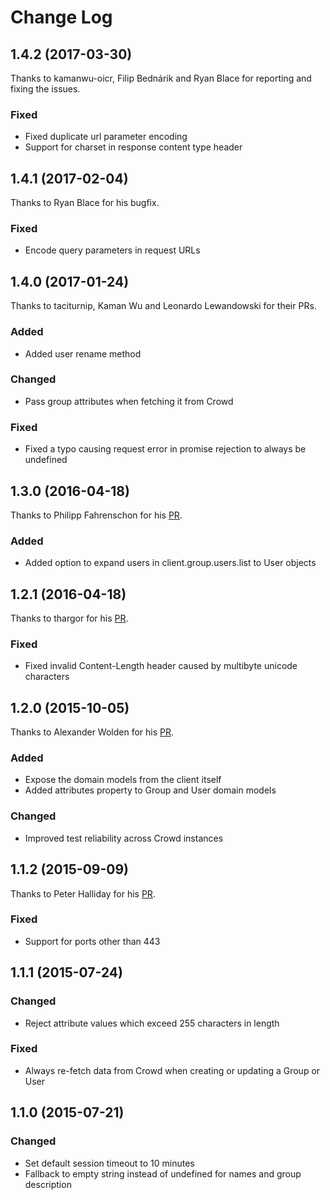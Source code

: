 # Change Log

## 1.4.2 (2017-03-30)
Thanks to kamanwu-oicr, Filip Bednárik and Ryan Blace for reporting and fixing the issues.
### Fixed
- Fixed duplicate url parameter encoding
- Support for charset in response content type header

## 1.4.1 (2017-02-04)
Thanks to Ryan Blace for his bugfix.
### Fixed
- Encode query parameters in request URLs

## 1.4.0 (2017-01-24)
Thanks to taciturnip, Kaman Wu and Leonardo Lewandowski for their PRs.
### Added
- Added user rename method
### Changed
- Pass group attributes when fetching it from Crowd
### Fixed
- Fixed a typo causing request error in promise rejection to always be undefined

## 1.3.0 (2016-04-18)
Thanks to Philipp Fahrenschon for his [PR](https://github.com/wehkamp/atlassian-crowd-client/pull/4).
### Added
- Added option to expand users in client.group.users.list to User objects

## 1.2.1 (2016-04-18)
Thanks to thargor for his [PR](https://github.com/wehkamp/atlassian-crowd-client/pull/5).
### Fixed
- Fixed invalid Content-Length header caused by multibyte unicode characters

## 1.2.0 (2015-10-05)
Thanks to Alexander Wolden for his [PR](https://github.com/wehkamp/atlassian-crowd-client/pull/3).
### Added
- Expose the domain models from the client itself
- Added attributes property to Group and User domain models
### Changed
- Improved test reliability across Crowd instances

## 1.1.2 (2015-09-09)
Thanks to Peter Halliday for his [PR](https://github.com/wehkamp/atlassian-crowd-client/pull/2).
### Fixed
- Support for ports other than 443

## 1.1.1 (2015-07-24)
### Changed
- Reject attribute values which exceed 255 characters in length
### Fixed
- Always re-fetch data from Crowd when creating or updating a Group or User

## 1.1.0 (2015-07-21)
### Changed
- Set default session timeout to 10 minutes
- Fallback to empty string instead of undefined for names and group description
